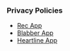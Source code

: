 ### Privacy Policies

- [Rec App](apps/rec/index.md)
- [Blabber App](apps/blabber/index.md)
- [Heartline App](apps/heartline/index.md)
